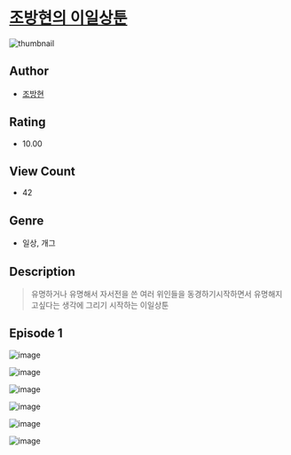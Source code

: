 # [조방현의 이일상툰](https://comic.naver.com/challenge/list?titleId=810376)
![thumbnail](https://image-comic.pstatic.net/user_contents_data/challenge_comic/2023/05/23/327454/upload_7365744071654334776_480x623.jpeg)

## Author
- [조방현](https://comic.naver.com/artistTitle?id=327454)

## Rating
- 10.00

## View Count
- 42

## Genre
- 일상, 개그

## Description
> 유명하거나 유명해서 자서전을 쓴 여러 위인들을 동경하기시작하면서 유명해지고싶다는 생각에 그리기 시작하는 이일상툰


## Episode 1
![image](https://image-comic.pstatic.net/user_contents_data/challenge_comic/2023/05/23/327454/upload_3546363941799278692.jpeg)

![image](https://image-comic.pstatic.net/user_contents_data/challenge_comic/2023/05/23/327454/upload_4049411599799235382.jpeg)

![image](https://image-comic.pstatic.net/user_contents_data/challenge_comic/2023/05/23/327454/upload_7365749779715994417.jpeg)

![image](https://image-comic.pstatic.net/user_contents_data/challenge_comic/2023/05/23/327454/upload_7378697628708976482.jpeg)

![image](https://image-comic.pstatic.net/user_contents_data/challenge_comic/2023/05/23/327454/upload_3559304296798773858.jpeg)

![image](https://image-comic.pstatic.net/user_contents_data/challenge_comic/2023/05/23/327454/upload_3474868400150308401.jpeg)
